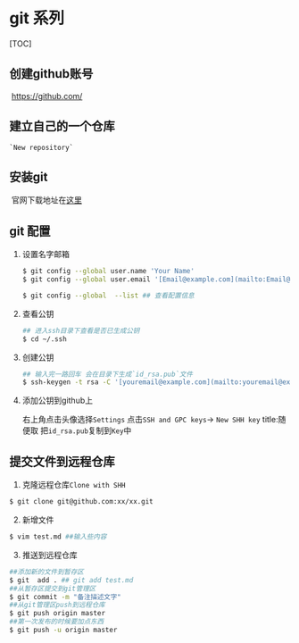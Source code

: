# git 系列

[TOC]

##  创建github账号

​	https://github.com/

##  建立自己的一个仓库

  	`New repository`

##  安装git

​	官网下载地址在[这里](https://git-scm.com/downloads)

##  git 配置

1. 设置名字邮箱

   ```sh
   $ git config --global user.name 'Your Name'
   $ git config --global user.email '[Email@example.com](mailto:Email@example.com)'

   $ git config --global  --list ## 查看配置信息
   ```

2. 查看公钥

   ```sh
   ## 进入ssh目录下查看是否已生成公钥
   $ cd ~/.ssh
   ```

3. 创建公钥

    ```sh
    ## 输入完一路回车 会在目录下生成`id_rsa.pub`文件
    $ ssh-keygen -t rsa -C '[youremail@example.com](mailto:youremail@example.com)'

    ```

4. 添加公钥到github上

    右上角点击头像选择`Settings`
    点击`SSH and GPC keys`-> `New SHH key`
    title:随便取
    把`id_rsa.pub`复制到`Key`中

## 提交文件到远程仓库
1. 克隆远程仓库`Clone with SHH`

  ```sh
  $ git clone git@github.com:xx/xx.git
  ```

2. 新增文件

  ```sh
  $ vim test.md ##输入些内容
  ```
3. 推送到远程仓库

  ```sh
  ##添加新的文件到暂存区
  $ git  add . ## git add test.md
  ##从暂存区提交到git管理区
  $ git commit -m "备注描述文字"
  ##从git管理区push到远程仓库
  $ git push origin master
  ##第一次发布的时候要加点东西
  $ git push -u origin master
  ```